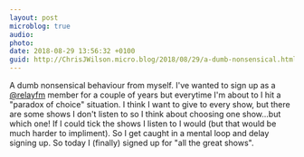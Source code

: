 ```yaml
---
layout: post
microblog: true
audio: 
photo: 
date: 2018-08-29 13:56:32 +0100
guid: http://ChrisJWilson.micro.blog/2018/08/29/a-dumb-nonsensical.html
---
```

A dumb nonsensical behaviour from myself. I've wanted to sign up as a [@relayfm](https://micro.blog/relayfm) member for a couple of years but everytime I'm about to I hit a "paradox of choice" situation. I think I want to give to every show, but there are some shows I don't listen to so I think about choosing one show...but which one! If I could tick the shows I listen to I would (but that would be much harder to impliment). So I get caught in a mental loop and delay signing up. So today I (finally) signed up for "all the great shows".
